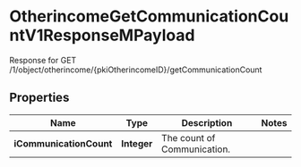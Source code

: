 

# OtherincomeGetCommunicationCountV1ResponseMPayload

Response for GET /1/object/otherincome/{pkiOtherincomeID}/getCommunicationCount

## Properties

| Name | Type | Description | Notes |
|------------ | ------------- | ------------- | -------------|
|**iCommunicationCount** | **Integer** | The count of Communication. |  |



